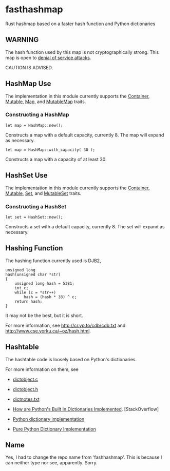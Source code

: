 fasthashmap
===========

Rust hashmap based on a faster hash function and Python dictionaries


WARNING
-------

The hash function used by this map is not cryptographically
strong. This map is open to
[denial of service attacks](http://events.ccc.de/congress/2011/Fahrplan/events/4680.en.html).

CAUTION IS ADVISED.

HashMap Use
-----------

The implementation in this module currently supports the
[Container](http://static.rust-lang.org/doc/0.8/std/container/trait.Container.html),
[Mutable](http://static.rust-lang.org/doc/0.8/std/container/trait.Mutable.html),
[Map](http://static.rust-lang.org/doc/0.8/std/container/trait.Map.html),
and
[MutableMap](http://static.rust-lang.org/doc/0.8/std/container/trait.MutableMap.html)
traits.

### Constructing a HashMap ###

    let map = HashMap::new();

Constructs a map with a default capacity, currently 8. The map will
expand as necessary.

    let map = HashMap::with_capacity( 30 );

Constructs a map with a capacity of at least 30.


HashSet Use
-----------

The implementation in this module currently supports the
[Container](http://static.rust-lang.org/doc/0.8/std/container/trait.Container.html),
[Mutable](http://static.rust-lang.org/doc/0.8/std/container/trait.Mutable.html),
[Set](http://static.rust-lang.org/doc/0.8/std/container/trait.Set.html),
and
[MutableSet](http://static.rust-lang.org/doc/0.8/std/container/trait.MutableSet.html)
traits.

### Constructing a HashSet ###

    let set = HashSet::new();

Constructs a set with a default capacity, currently 8. The set will
expand as necessary.

Hashing Function
----------------

The hashing function currently used is DJB2,

    unsigned long
    hash(unsigned char *str)
    {
        unsigned long hash = 5381;
        int c;
        while (c = *str++)
            hash = (hash * 33) ^ c;
        return hash;
    }

It may not be the best, but it is short.

For more information, see http://cr.yp.to/cdb/cdb.txt and
http://www.cse.yorku.ca/~oz/hash.html.

Hashtable
---------

The hashtable code is loosely based on Python's dictionaries.

For more information on them, see

* [dictobject.c](http://hg.python.org/cpython/file/tip/Objects/dictobject.c)

* [dictobject.h](http://hg.python.org/cpython/file/tip/Include/dictobject.h)

* [dictnotes.txt](http://hg.python.org/cpython/file/tip/Objects/dictnotes.txt)

* [How are Python's Built In Dictionaries Implemented](http://stackoverflow.com/questions/327311/how-are-pythons-built-in-dictionaries-implemented). [StackOverflow]

* [Python dictionary implementation](http://www.laurentluce.com/posts/python-dictionary-implementation/)

* [Pure Python Dictionary Implementation](http://pybites.blogspot.com/2008/10/pure-python-dictionary-implementation.html)

Name
----

Yes, I had to change the repo name from 'fashhashmap'. This is because I can neither type nor see, apparently. Sorry.
